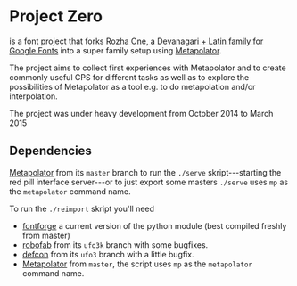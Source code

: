 # Project Zero
is a font project that forks  [Rozha One, a Devanagari + Latin family for Google Fonts](https://github.com/itfoundry/rozhaone)
into a super family setup using [Metapolator](https://github.com/metapolator/metapolator).

The project aims to collect first experiences with Metapolator and to create
commonly useful CPS for different tasks as well as to explore the possibilities
of Metapolator as a tool e.g. to do metapolation and/or interpolation.

The project was under heavy development from October 2014 to March 2015

## Dependencies

[Metapolator](https://github.com/metapolator/metapolator) from its `master`
branch to run the `./serve` skript---starting the red pill interface server---or
to just export some masters  `./serve` uses `mp` as the `metapolator` command name.

To run the `./reimport` skript you'll need

* [fontforge](https://github.com/fontforge/fontforge) a current version of the python module (best compiled freshly from master)
* [robofab](https://github.com/graphicore/robofab/tree/fix-writing-plist) from its `ufo3k` branch with some bugfixes.
* [defcon](https://github.com/graphicore/defcon/tree/ufo3) from its `ufo3` branch with a little bugfix.
* [Metapolator](https://github.com/metapolator/metapolator) from `master`,
   the script uses `mp` as the `metapolator` command name.
